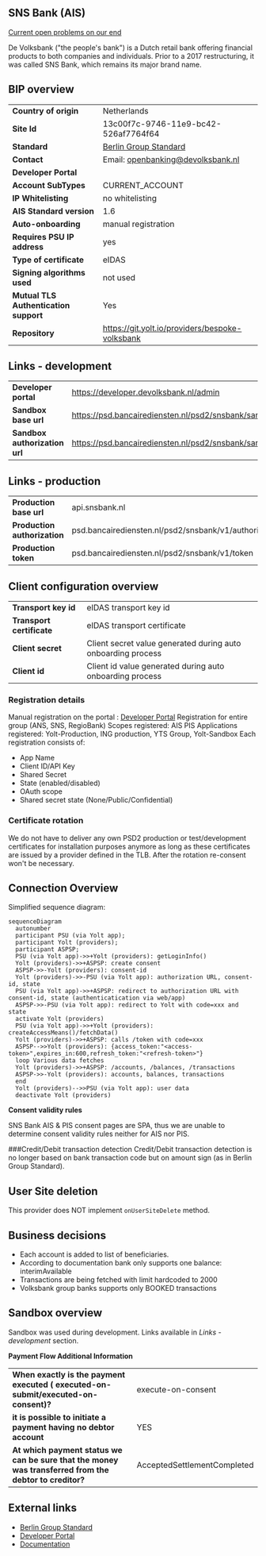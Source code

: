 ## SNS Bank (AIS)
[Current open problems on our end][4]

De Volksbank ("the people's bank") is a Dutch retail bank offering financial products to both companies and individuals. Prior to a 2017 restructuring, it was called SNS Bank, which remains its major brand name.
 
## BIP overview 

|                                       |                                                 |
|---------------------------------------|-------------------------------------------------|
| **Country of origin**                 | Netherlands                                     | 
| **Site Id**                           | 13c00f7c-9746-11e9-bc42-526af7764f64            |
| **Standard**                          | [Berlin Group Standard][1]                      |
| **Contact**                           | Email: openbanking@devolksbank.nl               |
| **Developer Portal**                  |                                                 | 
| **Account SubTypes**                  | CURRENT_ACCOUNT                                 |
| **IP Whitelisting**                   | no whitelisting                                 |
| **AIS Standard version**              | 1.6                                             |
| **Auto-onboarding**                   | manual registration                             |
| **Requires PSU IP address**           | yes                                             |
| **Type of certificate**               | eIDAS                                           |
| **Signing algorithms used**           | not used                                        |
| **Mutual TLS Authentication support** | Yes                                             |
| **Repository**                        | https://git.yolt.io/providers/bespoke-volksbank |

## Links - development
|                               |                                                                   |
|-------------------------------|-------------------------------------------------------------------|
| **Developer portal**          | https://developer.devolksbank.nl/admin                            |
| **Sandbox base url**          | https://psd.bancairediensten.nl/psd2/snsbank/sandbox/v1           |
| **Sandbox authorization url** | https://psd.bancairediensten.nl/psd2/snsbank/sandbox/v1/authorize |

## Links - production 
|                              |                                                   |
|------------------------------|---------------------------------------------------|
| **Production base url**      | api.snsbank.nl                                    |
| **Production authorization** | psd.bancairediensten.nl/psd2/snsbank/v1/authorize |
| **Production token**         | psd.bancairediensten.nl/psd2/snsbank/v1/token     |

## Client configuration overview
|                           |                                                              |
|---------------------------|--------------------------------------------------------------|
| **Transport key id**      | eIDAS transport key id                                       |
| **Transport certificate** | eIDAS transport certificate                                  |
| **Client secret**         | Client secret value generated during auto onboarding process | 
| **Client id**             | Client id value generated during auto onboarding process     | 
 

### Registration details
Manual registration on the portal : [Developer Portal][2]
Registration for entire group (ANS, SNS, RegioBank)
Scopes registered: AIS PIS
Applications registered: Yolt-Production, ING production, YTS Group, Yolt-Sandbox
Each registration consists of:
* App Name
* Client ID/API Key
* Shared Secret
* State (enabled/disabled)
* OAuth scope
* Shared secret state (None/Public/Confidential)

### Certificate rotation
We do not have to deliver any own PSD2 production or test/development certificates for installation purposes anymore as long as these certificates are issued by a provider defined in the TLB.
After the rotation re-consent won't be necessary.

## Connection Overview
Simplified sequence diagram:

```mermaid
sequenceDiagram
  autonumber
  participant PSU (via Yolt app);
  participant Yolt (providers);
  participant ASPSP;
  PSU (via Yolt app)->>+Yolt (providers): getLoginInfo()
  Yolt (providers)->>+ASPSP: create consent
  ASPSP->>-Yolt (providers): consent-id
  Yolt (providers)->>-PSU (via Yolt app): authorization URL, consent-id, state
  PSU (via Yolt app)->>+ASPSP: redirect to authorization URL with consent-id, state (authenticatication via web/app)
  ASPSP->>-PSU (via Yolt app): redirect to Yolt with code=xxx and state
  activate Yolt (providers)
  PSU (via Yolt app)->>+Yolt (providers): createAccessMeans()/fetchData()
  Yolt (providers)->>+ASPSP: calls /token with code=xxx
  ASPSP-->>Yolt (providers): {access_token:"<access-token>",expires_in:600,refresh_token:"<refresh-token>"}
  loop Various data fetches
  Yolt (providers)->>+ASPSP: /accounts, /balances, /transactions 
  ASPSP->>-Yolt (providers): accounts, balances, transactions
  end
  Yolt (providers)-->>PSU (via Yolt app): user data
  deactivate Yolt (providers)
```

**Consent validity rules**

SNS Bank AIS & PIS consent pages are SPA, thus we are unable to determine consent validity rules neither for AIS nor PIS.

###Credit/Debit transaction detection
Credit/Debit transaction detection is no longer based on bank transaction code but on amount sign (as in Berlin Group Standard).

## User Site deletion
This provider does NOT implement `onUserSiteDelete` method. 

## Business decisions
* Each account is added to list of beneficiaries.
* According to documentation bank only supports one balance: interimAvailable    
* Transactions are being fetched with limit hardcoded to 2000
* Volksbank group banks supports only BOOKED transactions

## Sandbox overview
Sandbox was used during development. Links available in _Links - development_ section.

**Payment Flow Additional Information**

|                                                                                                        |                             |
|--------------------------------------------------------------------------------------------------------|-----------------------------|
| **When exactly is the payment executed ( executed-on-submit/executed-on-consent)?**                    | execute-on-consent          |
| **it is possible to initiate a payment having no debtor account**                                      | YES                         |
| **At which payment status we can be sure that the money was transferred from the debtor to creditor?** | AcceptedSettlementCompleted |

## External links
* [Berlin Group Standard][1]
* [Developer Portal][2]
* [Documentation][3]
 
[1]: <https://www.berlin-group.org/>
[2]: <https://developer.devolksbank.nl/admin>
[3]: <https://openbanking.devolksbank.nl/>
[4]: <https://yolt.atlassian.net/issues/?jql=project%20%3D%20%22C4PO%22%20AND%20component%20%3D%20SNS%20AND%20status%20!%3D%20Done%20AND%20Resolution%20%3D%20Unresolved%20ORDER%20BY%20status>
